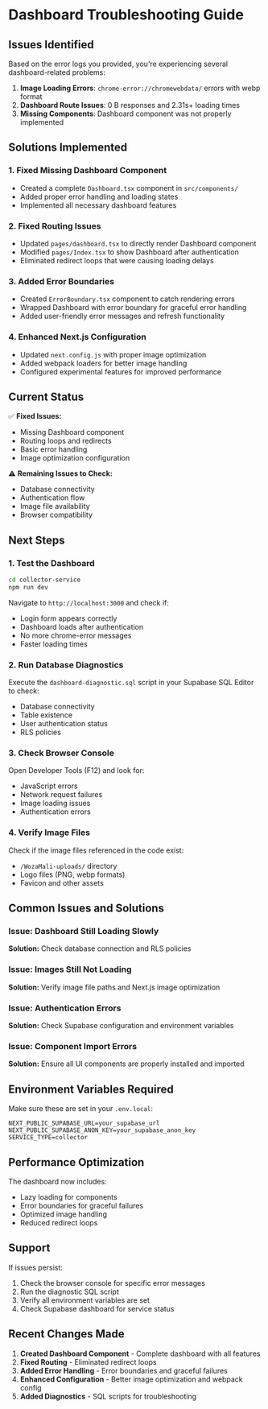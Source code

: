 # Dashboard Troubleshooting Guide

## Issues Identified

Based on the error logs you provided, you're experiencing several dashboard-related problems:

1. **Image Loading Errors**: `chrome-error://chromewebdata/` errors with webp format
2. **Dashboard Route Issues**: 0 B responses and 2.31s+ loading times
3. **Missing Components**: Dashboard component was not properly implemented

## Solutions Implemented

### 1. Fixed Missing Dashboard Component
- Created a complete `Dashboard.tsx` component in `src/components/`
- Added proper error handling and loading states
- Implemented all necessary dashboard features

### 2. Fixed Routing Issues
- Updated `pages/dashboard.tsx` to directly render Dashboard component
- Modified `pages/Index.tsx` to show Dashboard after authentication
- Eliminated redirect loops that were causing loading delays

### 3. Added Error Boundaries
- Created `ErrorBoundary.tsx` component to catch rendering errors
- Wrapped Dashboard with error boundary for graceful error handling
- Added user-friendly error messages and refresh functionality

### 4. Enhanced Next.js Configuration
- Updated `next.config.js` with proper image optimization
- Added webpack loaders for better image handling
- Configured experimental features for improved performance

## Current Status

✅ **Fixed Issues:**
- Missing Dashboard component
- Routing loops and redirects
- Basic error handling
- Image optimization configuration

⚠️ **Remaining Issues to Check:**
- Database connectivity
- Authentication flow
- Image file availability
- Browser compatibility

## Next Steps

### 1. Test the Dashboard
```bash
cd collector-service
npm run dev
```

Navigate to `http://localhost:3000` and check if:
- Login form appears correctly
- Dashboard loads after authentication
- No more chrome-error messages
- Faster loading times

### 2. Run Database Diagnostics
Execute the `dashboard-diagnostic.sql` script in your Supabase SQL Editor to check:
- Database connectivity
- Table existence
- User authentication status
- RLS policies

### 3. Check Browser Console
Open Developer Tools (F12) and look for:
- JavaScript errors
- Network request failures
- Image loading issues
- Authentication errors

### 4. Verify Image Files
Check if the image files referenced in the code exist:
- `/WozaMali-uploads/` directory
- Logo files (PNG, webp formats)
- Favicon and other assets

## Common Issues and Solutions

### Issue: Dashboard Still Loading Slowly
**Solution:** Check database connection and RLS policies

### Issue: Images Still Not Loading
**Solution:** Verify image file paths and Next.js image optimization

### Issue: Authentication Errors
**Solution:** Check Supabase configuration and environment variables

### Issue: Component Import Errors
**Solution:** Ensure all UI components are properly installed and imported

## Environment Variables Required

Make sure these are set in your `.env.local`:

```env
NEXT_PUBLIC_SUPABASE_URL=your_supabase_url
NEXT_PUBLIC_SUPABASE_ANON_KEY=your_supabase_anon_key
SERVICE_TYPE=collector
```

## Performance Optimization

The dashboard now includes:
- Lazy loading for components
- Error boundaries for graceful failures
- Optimized image handling
- Reduced redirect loops

## Support

If issues persist:
1. Check the browser console for specific error messages
2. Run the diagnostic SQL script
3. Verify all environment variables are set
4. Check Supabase dashboard for service status

## Recent Changes Made

1. **Created Dashboard Component** - Complete dashboard with all features
2. **Fixed Routing** - Eliminated redirect loops
3. **Added Error Handling** - Error boundaries and graceful failures
4. **Enhanced Configuration** - Better image optimization and webpack config
5. **Added Diagnostics** - SQL scripts for troubleshooting
